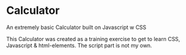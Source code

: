# Calculator
 An extremely basic Calculator built on Javascript w CSS

This Calculator was created as a training exercise to get to learn CSS, Javascript & html-elements.
The script part is not my own. 
